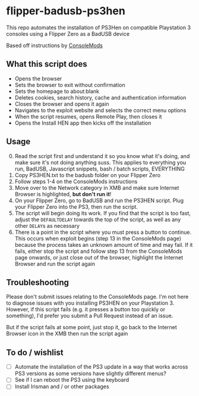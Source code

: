 # flipper-badusb-ps3hen
This repo automates the installation of PS3Hen on compatible Playstation 3 consoles using a Flipper Zero as a BadUSB device

Based off instructions by [ConsoleMods](https://consolemods.org/wiki/PS3:PS3HEN)

## What this script does

* Opens the browser
* Sets the browser to exit without confirmation
* Sets the homepage to about:blank
* Deletes cookies, search history, cache and authentication information
* Closes the browser and opens it again
* Navigates to the exploit website and selects the correct menu options
* When the script resumes, opens Remote Play, then closes it
* Opens the Install HEN app then kicks off the installation

## Usage

0. Read the script first and understand it so you know what it's doing, and make sure it's not doing anything suss. This applies to everything you run, BadUSB, Javascript snippets, bash / batch scripts, EVERYTHING
1. Copy PS3HEN.txt to the badusb folder on your Flipper Zero
2. Follow steps 1-4 on the ConsoleMods instructions
3. Move over to the Network category in XMB and make sure Internet Browser is highlighted, **but don't run it**!
4. On your Flipper Zero, go to BadUSB and run the PS3HEN script. Plug your Flipper Zero into the PS3, then run the script.
5. The script will begin doing its work. If you find that the script is too fast, adjust the `DEFAULTDELAY` towards the top of the script, as well as any other `DELAY`s as necessary
6. There is a point in the script where you must press a button to continue. This occurs when exploit begins (step 13 in the ConsoleMods page) because the process takes an unknown amount of time and may fail. If it fails, either stop the script and follow step 13 from the ConsoleMods page onwards, or just close out of the browser, highlight the Internet Browser and run the script again

## Troubleshooting

Please don't submit issues relating to the ConsoleMods page. I'm not here to diagnose issues with you installing PS3HEN on your Playstation 3. However, if this script fails (e.g. it presses a button too quickly or something), I'd prefer you submit a Pull Request instead of an issue.

But if the script fails at some point, just stop it, go back to the Internet Browser icon in the XMB then run the script again

## To do / wishlist

- [ ] Automate the installation of the PS3 update in a way that works across PS3 versions as some versions have slightly different menus?
- [ ] See if I can reboot the PS3 using the keyboard
- [ ] Install Irisman and / or other packages
